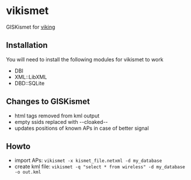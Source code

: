 # vikismet
GISKismet for [viking](https://github.com/viking-gps/viking)

## Installation
You will need to install the following modules for vikismet to work
* DBI
* XML::LibXML
* DBD::SQLite

## Changes to GISKismet
* html tags removed from kml output
* empty ssids replaced with --cloaked--
* updates positions of known APs in case of better signal

## Howto
* import APs: `vikismet -x kismet_file.netxml -d my_database` 
* create kml file: `vikismet -q "select * from wireless" -d my_database -o out.kml`
